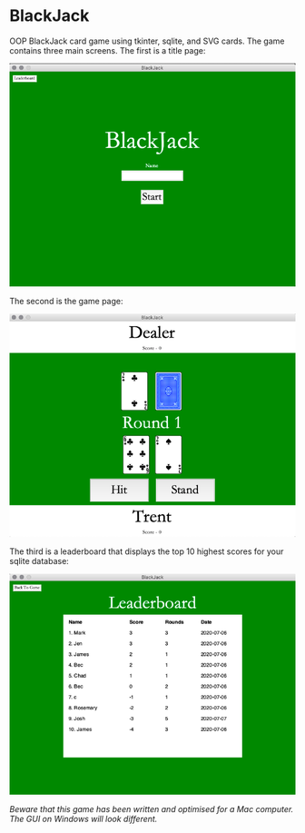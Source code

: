 # BlackJack #

OOP BlackJack card game using tkinter, sqlite, and SVG cards. The game contains three main screens. The first is a title page:

![alt text](TitlePage.png)

The second is the game page:

![alt text](GamePage.png)

The third is a leaderboard that displays the top 10 highest scores for your sqlite database:

![alt text](LeaderBoard.png)

*Beware that this game has been written and optimised for a Mac computer. The GUI on Windows will look different.*
